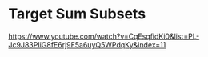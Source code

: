 # Target Sum Subsets

https://www.youtube.com/watch?v=CqEsqfidKi0&list=PL-Jc9J83PIiG8fE6rj9F5a6uyQ5WPdqKy&index=11